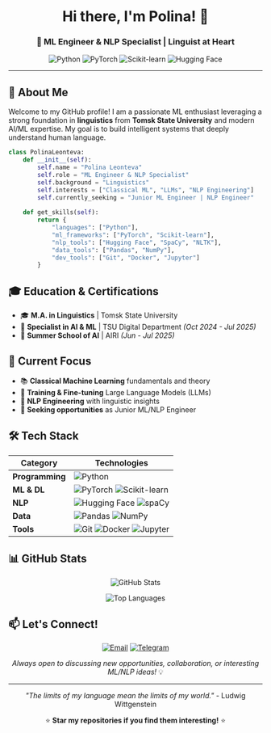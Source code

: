 <div align="center">

# Hi there, I'm Polina! 👋

### 🤖 ML Engineer & NLP Specialist | Linguist at Heart

![Python](https://img.shields.io/badge/Python-3776AB?style=for-the-badge&logo=python&logoColor=white)
![PyTorch](https://img.shields.io/badge/PyTorch-EE4C2C?style=for-the-badge&logo=pytorch&logoColor=white)
![Scikit-learn](https://img.shields.io/badge/scikit--learn-F7931E?style=for-the-badge&logo=scikit-learn&logoColor=white)
![Hugging Face](https://img.shields.io/badge/🤗%20Hugging%20Face-FFD21E?style=for-the-badge)

</div>

---

## 🚀 About Me

Welcome to my GitHub profile! I am a passionate ML enthusiast leveraging a strong foundation in **linguistics** from **Tomsk State University** and modern AI/ML expertise. My goal is to build intelligent systems that deeply understand human language.

```python
class PolinaLeonteva:
    def __init__(self):
        self.name = "Polina Leonteva"
        self.role = "ML Engineer & NLP Specialist"
        self.background = "Linguistics"
        self.interests = ["Classical ML", "LLMs", "NLP Engineering"]
        self.currently_seeking = "Junior ML Engineer | NLP Engineer"
    
    def get_skills(self):
        return {
            "languages": ["Python"],
            "ml_frameworks": ["PyTorch", "Scikit-learn"],
            "nlp_tools": ["Hugging Face", "SpaCy", "NLTK"],
            "data_tools": ["Pandas", "NumPy"],
            "dev_tools": ["Git", "Docker", "Jupyter"]
        }
```

## 🎓 Education & Certifications

- 🎓 **M.A. in Linguistics** | Tomsk State University
- 🤖 **Specialist in AI & ML** | TSU Digital Department *(Oct 2024 - Jul 2025)*
- 🏫 **Summer School of AI** | AIRI *(Jun - Jul 2025)*

## 🔭 Current Focus

- 📚 **Classical Machine Learning** fundamentals and theory
- 🧠 **Training & Fine-tuning** Large Language Models (LLMs)
- 🔧 **NLP Engineering** with linguistic insights
- 💼 **Seeking opportunities** as Junior ML/NLP Engineer

## 🛠️ Tech Stack

<div align="center">

| Category | Technologies |
|----------|-------------|
| **Programming** | ![Python](https://img.shields.io/badge/Python-3776AB?style=flat&logo=python&logoColor=white) |
| **ML & DL** | ![PyTorch](https://img.shields.io/badge/PyTorch-EE4C2C?style=flat&logo=pytorch&logoColor=white) ![Scikit-learn](https://img.shields.io/badge/scikit--learn-F7931E?style=flat&logo=scikit-learn&logoColor=white) |
| **NLP** | ![Hugging Face](https://img.shields.io/badge/🤗%20Hugging%20Face-FFD21E?style=flat) ![spaCy](https://img.shields.io/badge/spaCy-09A3D5?style=flat&logo=spacy&logoColor=white) |
| **Data** | ![Pandas](https://img.shields.io/badge/Pandas-150458?style=flat&logo=pandas&logoColor=white) ![NumPy](https://img.shields.io/badge/NumPy-013243?style=flat&logo=numpy&logoColor=white) |
| **Tools** | ![Git](https://img.shields.io/badge/Git-F05032?style=flat&logo=git&logoColor=white) ![Docker](https://img.shields.io/badge/Docker-2496ED?style=flat&logo=docker&logoColor=white) ![Jupyter](https://img.shields.io/badge/Jupyter-F37626?style=flat&logo=jupyter&logoColor=white) |

</div>

## 📊 GitHub Stats

<div align="center">

![GitHub Stats](https://github-readme-stats.vercel.app/api?username=PollyLeo6&show_icons=true&theme=radical&hide_border=true)

![Top Languages](https://github-readme-stats.vercel.app/api/top-langs/?username=PollyLeo6&layout=compact&theme=radical&hide_border=true)

</div>

## 📫 Let's Connect!

<div align="center">

[![Email](https://img.shields.io/badge/Email-D14836?style=for-the-badge&logo=gmail&logoColor=white)](mailto:leontevap6@gmail.com)
[![Telegram](https://img.shields.io/badge/Telegram-2CA5E0?style=for-the-badge&logo=telegram&logoColor=white)](https://t.me/pollyleo6)

*Always open to discussing new opportunities, collaboration, or interesting ML/NLP ideas!* 💡

</div>

---

<div align="center">

*"The limits of my language mean the limits of my world."* - Ludwig Wittgenstein

⭐ **Star my repositories if you find them interesting!** ⭐

</div>